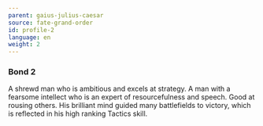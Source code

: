 ```yaml
---
parent: gaius-julius-caesar
source: fate-grand-order
id: profile-2
language: en
weight: 2
---
```


### Bond 2

A shrewd man who is ambitious and excels at strategy.
A man with a fearsome intellect who is an expert of resourcefulness and speech. Good at rousing others.
His brilliant mind guided many battlefields to victory, which is reflected in his high ranking Tactics skill.

